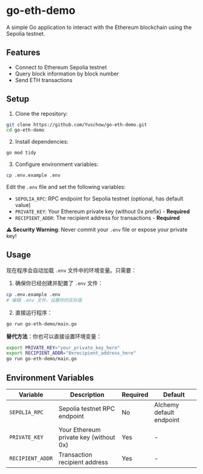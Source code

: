 # go-eth-demo

A simple Go application to interact with the Ethereum blockchain using the Sepolia testnet.

## Features

- Connect to Ethereum Sepolia testnet
- Query block information by block number
- Send ETH transactions

## Setup

1. Clone the repository:
```bash
git clone https://github.com/Yuschow/go-eth-demo.git
cd go-eth-demo
```

2. Install dependencies:
```bash
go mod tidy
```

3. Configure environment variables:
```bash
cp .env.example .env
```

Edit the `.env` file and set the following variables:
- `SEPOLIA_RPC`: RPC endpoint for Sepolia testnet (optional, has default value)
- `PRIVATE_KEY`: Your Ethereum private key (without 0x prefix) - **Required**
- `RECIPIENT_ADDR`: The recipient address for transactions - **Required**

**⚠️ Security Warning**: Never commit your `.env` file or expose your private key!

## Usage

现在程序会自动加载 `.env` 文件中的环境变量。只需要：

1. 确保你已经创建并配置了 `.env` 文件：
```bash
cp .env.example .env
# 编辑 .env 文件，设置你的实际值
```

2. 直接运行程序：
```bash
go run go-eth-demo/main.go
```

**替代方法**：你也可以直接设置环境变量：
```bash
export PRIVATE_KEY="your_private_key_here"
export RECIPIENT_ADDR="0xrecipient_address_here"
go run go-eth-demo/main.go
```

## Environment Variables

| Variable | Description | Required | Default |
|----------|-------------|----------|---------|
| `SEPOLIA_RPC` | Sepolia testnet RPC endpoint | No | Alchemy default endpoint |
| `PRIVATE_KEY` | Your Ethereum private key (without 0x) | Yes | - |
| `RECIPIENT_ADDR` | Transaction recipient address | Yes | - |